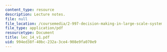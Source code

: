 ```yaml
---
content_type: resource
description: Lecture notes.
file: null
file_location: /coursemedia/2-997-decision-making-in-large-scale-systems-spring-2004/994ed38f40bc232a3ce4908e9fa070e9_lec_14_v1.pdf
file_type: application/pdf
resourcetype: Document
title: lec_14_v1.pdf
uid: 994ed38f-40bc-232a-3ce4-908e9fa070e9
---
```

